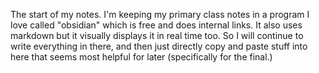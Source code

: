 The start of my notes. I'm keeping my primary class notes in a program I love called "obsidian" which is free and does internal links. It also uses markdown but it visually displays it in real time too. So I will continue to write everything in there, and then just directly copy and paste stuff into here that seems most helpful for later (specifically for the final.)